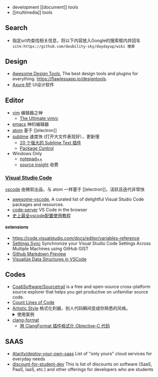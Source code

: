 - development [[document]] tools
- [[multimedia]] tools



## Search
- 指定url内查找相关信息，将以下内容放入Google的搜索框内并回车  
  `site:https://github.com/doubility-sky/daydayup/wiki 搜索`



## Design
- [Awesome Design Tools](https://github.com/LisaDziuba/Awesome-Design-Tools), The best design tools and plugins for everything. https://flawlessapp.io/designtools.
- [Axure RP](http://www.axure.com/) UI设计软件



## Editor
- [vim](https://www.vim.org/) 编辑器之神
  - [The Ultimate vimrc](https://github.com/amix/vimrc)
- [emacs](https://www.gnu.org/software/emacs/) 神的编辑器
- [atom](https://github.com/doubility-sky/daydayup/wiki/atom-editor "GitHub 出品，好吧现在也是微软的了- -|||") 基于 [[electron]]
- [sublime](http://www.sublimetext.com/) 速度快 (打开大文件表现好），更新慢
  - [20 个强大的 Sublime Text 插件](https://www.oschina.net/translate/20-powerful-sublimetext-plugins)
  - [Package Control](https://packagecontrol.io/installation)
- Windows Only
  - [notepad++](https://notepad-plus-plus.org/)
  - [source insight](http://www.sourceinsight.com/) 收费

### [Visual Studio Code](https://code.visualstudio.com/)
[vscode](https://github.com/microsoft/vscode) 由微软出品，与 atom 一样基于 [[electron]]，活跃且迭代非常快
- [awesome-vscode](https://github.com/viatsko/awesome-vscode), A curated list of delightful Visual Studio Code packages and resources. 
- [code-server](https://github.com/cdr/code-server) VS Code in the browser
- [史上最全vscode配置使用教程](https://zhuanlan.zhihu.com/p/113222681)

#### extensions
- https://code.visualstudio.com/docs/editor/variables-reference
- [Settings Sync](https://github.com/shanalikhan/code-settings-sync) Synchronize your Visual Studio Code Settings Across Multiple Machines using GitHub GIST
- [Github Markdown Preview](https://marketplace.visualstudio.com/items?itemName=bierner.github-markdown-preview)
- [Visualize Data Structures in VSCode](https://addyosmani.com/blog/visualize-data-structures-vscode/)



## Codes
- [CoatiSoftware/Sourcetrail](https://github.com/CoatiSoftware/Sourcetrail) is a free and open-source cross-platform source explorer that helps you get productive on unfamiliar source code.
- [Count Lines of Code](https://github.com/AlDanial/cloc)
- [Artistic Style](http://astyle.sourceforge.net/) 格式化利器，别人代码瞬间变成你熟悉的风格。<details> <summary> 使用案例 </summary>
  ```bash
  astyle \
  --mode=c \
  --style=kr \
  --indent=force-tab \
  --attach-namespaces \
  --attach-classes \
  --attach-inlines \
  --indent-switches \
  --indent-col1-comments \
  --pad-oper \
  --pad-header \
  --unpad-paren \
  --align-pointer=type \
  --fill-empty-lines \
  --add-brackets \
  --recursive \
  --suffix=none *.c *.cpp *.h *.hpp
  ```
  </details>
- [clang-format](http://clang.llvm.org/docs/ClangFormat.html)  
  - [用 ClangFormat 插件格式化 Objective-C 代码](http://phenmod.com/blog/2015/11/17/use-clangformat-to-format-objective-c-code/)



## SAAS
- [Atarity/deploy-your-own-saas](https://github.com/Atarity/deploy-your-own-saas) List of "only yours" cloud services for everyday needs
- [discount-for-student-dev](https://github.com/AchoArnold/discount-for-student-dev) This is list of discounts on software (SaaS, PaaS, IaaS, etc.) and other offerings for developers who are students

